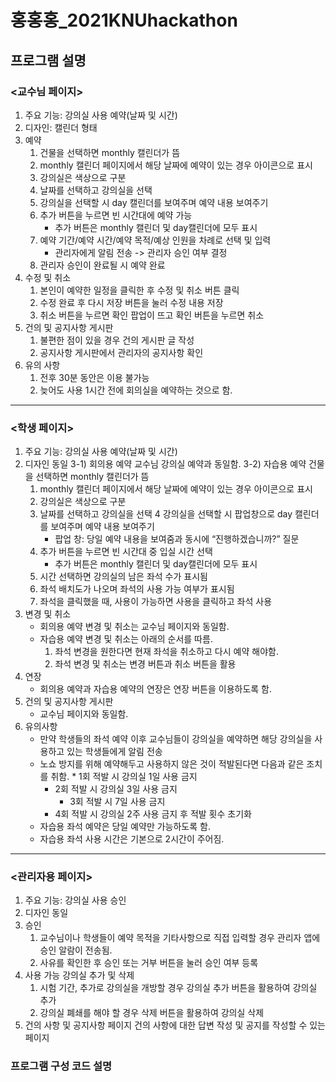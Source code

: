 홍홍홍_2021KNUhackathon
========================


## 프로그램 설명

### <교수님 페이지>
1) 주요 기능: 강의실 사용 예약(날짜 및 시간)
2) 디자인: 캘린더 형태
3) 예약
	1. 건물을 선택하면 monthly 캘린더가 뜸
	2. monthly 캘린더 페이지에서 해당 날짜에 예약이 있는 경우 아이콘으로 표시
	3. 강의실은 색상으로 구분
	4. 날짜를 선택하고 강의실을 선택
	5. 강의실을 선택할 시 day 캘린더를 보여주며 예약 내용 보여주기
	6. 추가 버튼을 누르면 빈 시간대에 예약 가능 
	   * 추가 버튼은 monthly 캘린더 및 day캘린더에 모두 표시
	7. 예약 기간/예약 시간/예약 목적/예상 인원을 차례로 선택 및 입력 
	   * 관리자에게 알림 전송 -> 관리자 승인 여부 결정
	8. 관리자 승인이 완료될 시 예약 완료
4) 수정 및 취소
	1. 본인이 예약한 일정을 클릭한 후 수정 및 취소 버튼 클릭
	2. 수정 완료 후 다시 저장 버튼을 눌러 수정 내용 저장
	3. 취소 버튼을 누르면 확인 팝업이 뜨고 확인 버튼을 누르면 취소
5) 건의 및 공지사항 게시판
	1. 불편한 점이 있을 경우 건의 게시판 글 작성
	2. 공지사항 게시판에서 관리자의 공지사항 확인
6) 유의 사항
	1. 전후 30분 동안은 이용 불가능
	2. 늦어도 사용 1시간 전에 회의실을 예약하는 것으로 함.

* * * 

### <학생 페이지>
1) 주요 기능: 강의실 사용 예약(날짜 및 시간)
2) 디자인 동일
3-1) 회의용 예약
	교수님 강의실 예약과 동일함.
3-2) 자습용 예약
	 건물을 선택하면 monthly 캘린더가 뜸
	1. monthly 캘린더 페이지에서 해당 날짜에 예약이 있는 경우 아이콘으로 표시
	2. 강의실은 색상으로 구분
	3. 날짜를 선택하고 강의실을 선택
	4 강의실을 선택할 시 팝업창으로 day 캘린더를 보여주며 예약 내용 보여주기
	    * 팝업 창: 당일 예약 내용을 보여줌과 동시에 “진행하겠습니까?” 질문
	5. 추가 버튼을 누르면 빈 시간대 중 입실 시간 선택
	   * 추가 버튼은 monthly 캘린더 및 day캘린더에 모두 표시
	6. 시간 선택하면 강의실의 남은 좌석 수가 표시됨
	7. 좌석 배치도가 나오며 좌석의 사용 가능 여부가 표시됨
	8. 좌석을 클릭했을 때, 사용이 가능하면 사용을 클릭하고 좌석 사용
4) 변경 및 취소
	* 회의용 예약 변경 및 취소는 교수님 페이지와 동일함.
	* 자습용 예약 변경 및 취소는 아래의 순서를 따름.
	     1. 좌석 변경을 원한다면 현재 좌석을 취소하고 다시 예약 해야함.
 	     2. 좌석 변경 및 취소는 변경 버튼과 취소 버튼을 활용
5) 연장
	* 회의용 예약과 자습용 예약의 연장은 연장 버튼을 이용하도록 함. 
6) 건의 및 공지사항 게시판
	* 교수님 페이지와 동일함.
7) 유의사항
	* 만약 학생들의 좌석 예약 이후 교수님들이 강의실을 예약하면 해당 강의실을 사용하고 
있는 학생들에게 알림 전송
	* 노쇼 방지를 위해 예약해두고 사용하지 않은 것이 적발된다면 다음과 같은 조치를 취함.
    		* 1회 적발 시 강의실 1일 사용 금지
		* 2회 적발 시 강의실 3일 사용 금지
    		* 3회 적발 시 7일 사용 금지
		* 4회 적발 시 강의실 2주 사용 금지 후 적발 횟수 초기화
	* 자습용 좌석 예약은 당일 예약만 가능하도록 함.
	* 자습용 좌석 사용 시간은 기본으로 2시간이 주어짐.

* * *

### <관리자용 페이지>
1) 주요 기능: 강의실 사용 승인
2) 디자인 동일
3) 승인
	1. 교수님이나 학생들이 예약 목적을 기타사항으로 직접 입력할 경우 관리자 앱에 
승인 알람이 전송됨.
	2. 사유를 확인한 후 승인 또는 거부 버튼을 눌러 승인 여부 등록
 4) 사용 가능 강의실 추가 및 삭제
	1. 시험 기간, 추가로 강의실을 개방할 경우 강의실 추가 버튼을 활용하여 강의실 추가
	2. 강의실 폐쇄를 해야 할 경우 삭제 버튼을 활용하여 강의실 삭제
5) 건의 사항 및 공지사항 페이지
	건의 사항에 대한 답변 작성 및 공지를 작성할 수 있는 페이지
	
<h3>프로그램 구성 코드 설명</h3>
